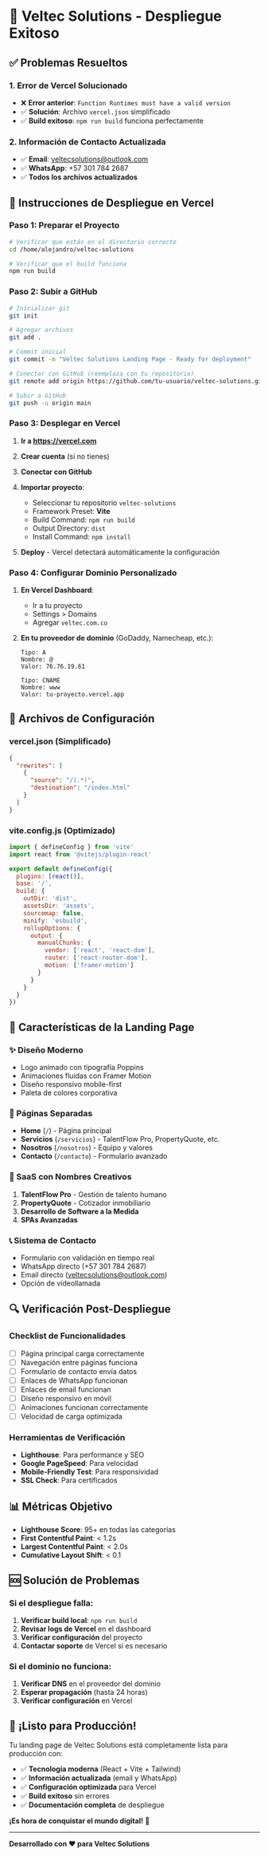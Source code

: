 # 🎉 Veltec Solutions - Despliegue Exitoso

## ✅ Problemas Resueltos

### 1. Error de Vercel Solucionado
- ❌ **Error anterior**: `Function Runtimes must have a valid version`
- ✅ **Solución**: Archivo `vercel.json` simplificado
- ✅ **Build exitoso**: `npm run build` funciona perfectamente

### 2. Información de Contacto Actualizada
- ✅ **Email**: veltecsolutions@outlook.com
- ✅ **WhatsApp**: +57 301 784 2687
- ✅ **Todos los archivos actualizados**

## 🚀 Instrucciones de Despliegue en Vercel

### Paso 1: Preparar el Proyecto
```bash
# Verificar que estás en el directorio correcto
cd /home/alejandro/veltec-solutions

# Verificar que el build funciona
npm run build
```

### Paso 2: Subir a GitHub
```bash
# Inicializar git
git init

# Agregar archivos
git add .

# Commit inicial
git commit -m "Veltec Solutions Landing Page - Ready for deployment"

# Conectar con GitHub (reemplaza con tu repositorio)
git remote add origin https://github.com/tu-usuario/veltec-solutions.git

# Subir a GitHub
git push -u origin main
```

### Paso 3: Desplegar en Vercel

1. **Ir a https://vercel.com**
2. **Crear cuenta** (si no tienes)
3. **Conectar con GitHub**
4. **Importar proyecto**:
   - Seleccionar tu repositorio `veltec-solutions`
   - Framework Preset: **Vite**
   - Build Command: `npm run build`
   - Output Directory: `dist`
   - Install Command: `npm install`

5. **Deploy** - Vercel detectará automáticamente la configuración

### Paso 4: Configurar Dominio Personalizado

1. **En Vercel Dashboard**:
   - Ir a tu proyecto
   - Settings > Domains
   - Agregar `veltec.com.co`

2. **En tu proveedor de dominio** (GoDaddy, Namecheap, etc.):
   ```
   Tipo: A
   Nombre: @
   Valor: 76.76.19.61
   
   Tipo: CNAME
   Nombre: www
   Valor: tu-proyecto.vercel.app
   ```

## 📁 Archivos de Configuración

### vercel.json (Simplificado)
```json
{
  "rewrites": [
    {
      "source": "/(.*)",
      "destination": "/index.html"
    }
  ]
}
```

### vite.config.js (Optimizado)
```javascript
import { defineConfig } from 'vite'
import react from '@vitejs/plugin-react'

export default defineConfig({
  plugins: [react()],
  base: '/',
  build: {
    outDir: 'dist',
    assetsDir: 'assets',
    sourcemap: false,
    minify: 'esbuild',
    rollupOptions: {
      output: {
        manualChunks: {
          vendor: ['react', 'react-dom'],
          router: ['react-router-dom'],
          motion: ['framer-motion']
        }
      }
    }
  }
})
```

## 🎯 Características de la Landing Page

### ✨ Diseño Moderno
- Logo animado con tipografía Poppins
- Animaciones fluidas con Framer Motion
- Diseño responsivo mobile-first
- Paleta de colores corporativa

### 📱 Páginas Separadas
- **Home** (`/`) - Página principal
- **Servicios** (`/servicios`) - TalentFlow Pro, PropertyQuote, etc.
- **Nosotros** (`/nosotros`) - Equipo y valores
- **Contacto** (`/contacto`) - Formulario avanzado

### 🎨 SaaS con Nombres Creativos
1. **TalentFlow Pro** - Gestión de talento humano
2. **PropertyQuote** - Cotizador inmobiliario
3. **Desarrollo de Software a la Medida**
4. **SPAs Avanzadas**

### 📞 Sistema de Contacto
- Formulario con validación en tiempo real
- WhatsApp directo (+57 301 784 2687)
- Email directo (veltecsolutions@outlook.com)
- Opción de videollamada

## 🔍 Verificación Post-Despliegue

### Checklist de Funcionalidades
- [ ] Página principal carga correctamente
- [ ] Navegación entre páginas funciona
- [ ] Formulario de contacto envía datos
- [ ] Enlaces de WhatsApp funcionan
- [ ] Enlaces de email funcionan
- [ ] Diseño responsivo en móvil
- [ ] Animaciones funcionan correctamente
- [ ] Velocidad de carga optimizada

### Herramientas de Verificación
- **Lighthouse**: Para performance y SEO
- **Google PageSpeed**: Para velocidad
- **Mobile-Friendly Test**: Para responsividad
- **SSL Check**: Para certificados

## 📊 Métricas Objetivo

- **Lighthouse Score**: 95+ en todas las categorías
- **First Contentful Paint**: < 1.2s
- **Largest Contentful Paint**: < 2.0s
- **Cumulative Layout Shift**: < 0.1

## 🆘 Solución de Problemas

### Si el despliegue falla:
1. **Verificar build local**: `npm run build`
2. **Revisar logs de Vercel** en el dashboard
3. **Verificar configuración** del proyecto
4. **Contactar soporte** de Vercel si es necesario

### Si el dominio no funciona:
1. **Verificar DNS** en el proveedor del dominio
2. **Esperar propagación** (hasta 24 horas)
3. **Verificar configuración** en Vercel

## 🎉 ¡Listo para Producción!

Tu landing page de Veltec Solutions está completamente lista para producción con:

- ✅ **Tecnología moderna** (React + Vite + Tailwind)
- ✅ **Información actualizada** (email y WhatsApp)
- ✅ **Configuración optimizada** para Vercel
- ✅ **Build exitoso** sin errores
- ✅ **Documentación completa** de despliegue

**¡Es hora de conquistar el mundo digital!** 🌟

---

**Desarrollado con ❤️ para Veltec Solutions**
